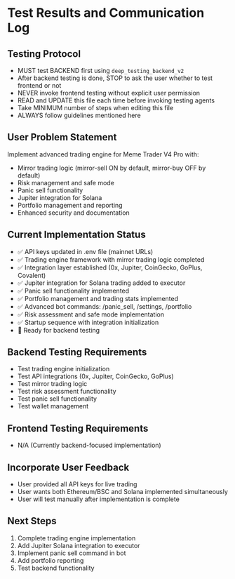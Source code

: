 # Test Results and Communication Log

## Testing Protocol
- MUST test BACKEND first using `deep_testing_backend_v2`
- After backend testing is done, STOP to ask the user whether to test frontend or not
- NEVER invoke frontend testing without explicit user permission
- READ and UPDATE this file each time before invoking testing agents
- Take MINIMUM number of steps when editing this file
- ALWAYS follow guidelines mentioned here

## User Problem Statement
Implement advanced trading engine for Meme Trader V4 Pro with:
- Mirror trading logic (mirror-sell ON by default, mirror-buy OFF by default)
- Risk management and safe mode
- Panic sell functionality
- Jupiter integration for Solana
- Portfolio management and reporting
- Enhanced security and documentation

## Current Implementation Status
- ✅ API keys updated in .env file (mainnet URLs)
- ✅ Trading engine framework with mirror trading logic completed
- ✅ Integration layer established (0x, Jupiter, CoinGecko, GoPlus, Covalent)
- ✅ Jupiter integration for Solana trading added to executor
- ✅ Panic sell functionality implemented
- ✅ Portfolio management and trading stats implemented
- ✅ Advanced bot commands: /panic_sell, /settings, /portfolio
- ✅ Risk assessment and safe mode implementation
- ✅ Startup sequence with integration initialization
- 🔄 Ready for backend testing

## Backend Testing Requirements
- Test trading engine initialization
- Test API integrations (0x, Jupiter, CoinGecko, GoPlus)
- Test mirror trading logic
- Test risk assessment functionality
- Test panic sell functionality
- Test wallet management

## Frontend Testing Requirements
- N/A (Currently backend-focused implementation)

## Incorporate User Feedback
- User provided all API keys for live trading
- User wants both Ethereum/BSC and Solana implemented simultaneously
- User will test manually after implementation is complete

## Next Steps
1. Complete trading engine implementation
2. Add Jupiter Solana integration to executor
3. Implement panic sell command in bot
4. Add portfolio reporting
5. Test backend functionality